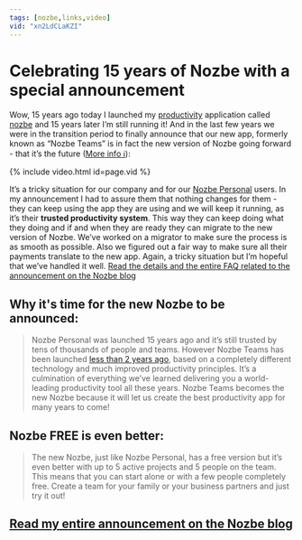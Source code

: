 ```yaml
---
tags: [nozbe,links,video]
vid: "xn2LdCLaKZI"
---
```


# Celebrating 15 years of Nozbe with a special announcement

Wow, 15 years ago today I launched my [productivity](/productivity) application called [nozbe](/nozbe) and 15 years later I’m still running it! And in the last few years we were in the transition period to finally announce that our new app, formerly known as “Nozbe Teams” is in fact the new version of Nozbe going forward - that it’s the future ([More info ℹ️][l]):

{% include video.html id=page.vid %}

<!--More-->

It’s a tricky situation for our company and for our [Nozbe Personal][np] users. In my announcement I had to assure them that nothing changes for them - they can keep using the app they are using and we will keep it running, as it’s their **trusted productivity system**. This way they can keep doing what they doing and if and when they are ready they can migrate to the new version of Nozbe. We’ve worked on a migrator to make sure the process is as smooth as possible. Also we figured out a fair way to make sure all their payments translate to the new app. Again, a tricky situation but I’m hopeful that we’ve handled it well. [Read the details and the entire FAQ related to the announcement on the Nozbe blog][l]

## Why it's time for the new Nozbe to be announced:

> Nozbe Personal was launched 15 years ago and it’s still trusted by tens of thousands of people and teams. However Nozbe Teams has been launched [less than 2 years ago](/producthunt/), based on a completely different technology and much improved productivity principles. It’s a culmination of everything we’ve learned delivering you a world-leading productivity tool all these years. Nozbe Teams becomes the new Nozbe because it will let us create the best productivity app for many years to come!

## Nozbe FREE is even better:

> The new Nozbe, just like Nozbe Personal, has a free version but it’s even better with up to 5 active projects and 5 people on the team. This means that you can start alone or with a few people completely free. Create a team for your family or your business partners and just try it out!

## [Read my entire announcement on the Nozbe blog][l]

[l]: https://nozbe.com/blog/nozbe-teams-becomes-new-nozbe/

[n]: https://michael.gratis/nozbe
[np]: https://michael.gratis/nozbepersonal